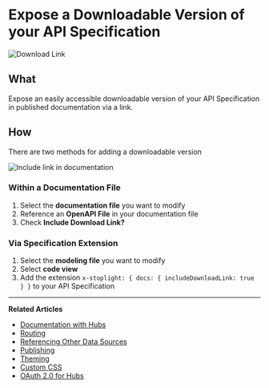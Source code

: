 # Expose a Downloadable Version of your API Specification 

![Download Link](https://github.com/stoplightio/docs/blob/develop/assets/imagesv2/download-spec-link.png?raw=true)

## What 
Expose an easily accessible downloadable version of your API Specification in published documentation via a link. 

## How 
There are two methods for adding a downloadable version 

![Include link in documentation](https://github.com/stoplightio/docs/blob/develop/assets/imagesv2/download-link.png?raw=true)

### Within a Documentation File 
1. Select the **documentation file** you want to modify 
2. Reference an **OpenAPI File** in your documentation file 
3. Check **Include Download Link?** 

### Via Specification Extension 
1.  Select the **modeling file** you want to modify 
2. Select **code view**
3. Add the extension ```x-stoplight: { docs: { includeDownloadLink: true } }``` to your API Specification 

---
**Related Articles**
- [Documentation with Hubs](/documentation/introduction)
- [Routing](/documentation/getting-started/routing)
- [Referencing Other Data Sources](/documentation/referencing-other-data-sources)
- [Publishing](/documentation/publishing)
- [Theming](/documentation/design/theming)
- [Custom CSS](/documentation/design/custom-css)
- [OAuth 2.0 for Hubs](/documentation/authorizations/oauth-hubs)


